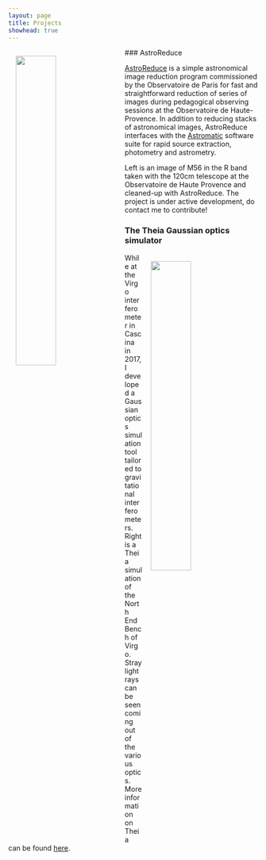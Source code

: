 ```yaml
---
layout: page
title: Projects
showhead: true
---
```




<img src="https://bandang0.github.io/rduqueonline/img/m56.png" style="height: auto; width:40%; padding: 15px;" align="left"/>
### AstroReduce

[AstroReduce](https://github.com/bandang0/astro_reduce) is a simple astronomical image reduction program commissioned by the Observatoire de Paris for fast and straightforward reduction of series of images during pedagogical observing sessions at the Observatoire de Haute-Provence. In addition to reducing stacks of astronomical images, AstroReduce interfaces with the [Astromatic](https://github.com/astromatic) software suite for rapid source extraction, photometry and astrometry.

Left is an image of M56 in the R band taken with the 120cm telescope at the Observatoire de Haute Provence and cleaned-up with AstroReduce. The project is under active development, do contact me to contribute!

### The Theia Gaussian optics simulator

<img src="https://bandang0.github.io/rduqueonline/img/theia.png" style="height: auto; width:40%; padding: 15px;" align="right"/>While at the Virgo interferometer in Cascina in 2017, I developed a Gaussian optics simulation tool tailored to gravitational interferometers. Right is a Theia simulation of the North End Bench of Virgo. Stray light rays can be seen coming out of the various optics. More information on Theia can be found [here](https://bandang0.github.io/theiaonline/).
